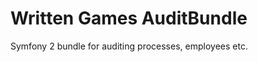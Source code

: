 Written Games AuditBundle
=========================

Symfony 2 bundle for auditing processes, employees etc.
